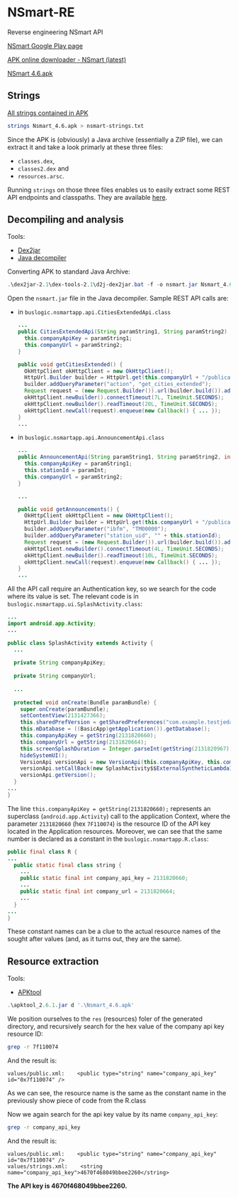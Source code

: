 # NSmart-RE
Reverse engineering NSmart API

[NSmart Google Play page](https://play.google.com/store/apps/details?id=buslogic.nsmartapp&hl=en&gl=US)

[APK online downloader - NSmart (latest)](https://apkcombo.com/apk-downloader/#package=buslogic.nsmartapp)

[NSmart 4.6.apk](Nsmart_4.6.apk)


## Strings
[All strings contained in APK](nsmart-strings.txt)
```bash
strings Nsmart_4.6.apk > nsmart-strings.txt
```

Since the APK is (obviously) a Java archive (essentially a ZIP file), we can extract it and take a look primarly at these three files:
 - `classes.dex`,
 - `classes2.dex` and
 - `resources.arsc`.

Running `strings` on those three files enables us to easily extract some REST API endpoints and classpaths. They are available [here](nsmart-strings-extracted-path.txt).

## Decompiling and analysis

Tools:
  - [Dex2jar](https://github.com/pxb1988/dex2jar)
  - [Java decompiler](https://github.com/java-decompiler/jd-gui)

Converting APK to standard Java Archive:
```ps1
.\dex2jar-2.1\dex-tools-2.1\d2j-dex2jar.bat -f -o nsmart.jar Nsmart_4.6.apk
```

Open the `nsmart.jar` file in the Java decompiler. Sample REST API calls are:
 - in `buslogic.nsmartapp.api.CitiesExtendedApi.class`
   ```java
   ...
   public CitiesExtendedApi(String paramString1, String paramString2) {
     this.companyApiKey = paramString1;
     this.companyUrl = paramString2;
   }

   public void getCitiesExtended() {
     OkHttpClient okHttpClient = new OkHttpClient();
     HttpUrl.Builder builder = HttpUrl.get(this.companyUrl + "/publicapi/v1/networkextended.php").newBuilder();
     builder.addQueryParameter("action", "get_cities_extended");
     Request request = (new Request.Builder()).url(builder.build()).addHeader("X-Api-Authentication", this.companyApiKey).build();
     okHttpClient.newBuilder().connectTimeout(7L, TimeUnit.SECONDS);
     okHttpClient.newBuilder().readTimeout(20L, TimeUnit.SECONDS);
     okHttpClient.newCall(request).enqueue(new Callback() { ... });
   }
   ...
   ```
 - in `buslogic.nsmartapp.api.AnnouncementApi.class`
   ```java
   ...
   public AnnouncementApi(String paramString1, String paramString2, int paramInt) {
     this.companyApiKey = paramString1;
     this.stationId = paramInt;
     this.companyUrl = paramString2;
   }
   
   ...

   public void getAnnouncements() {
     OkHttpClient okHttpClient = new OkHttpClient();
     HttpUrl.Builder builder = HttpUrl.get(this.companyUrl + "/publicapi/v1/announcement/announcement.php").newBuilder();
     builder.addQueryParameter("ibfm", "TM00000");
     builder.addQueryParameter("station_uid", "" + this.stationId);
     Request request = (new Request.Builder()).url(builder.build()).addHeader("X-Api-Authentication", this.companyApiKey).build();
     okHttpClient.newBuilder().connectTimeout(4L, TimeUnit.SECONDS);
     okHttpClient.newBuilder().readTimeout(10L, TimeUnit.SECONDS);
     okHttpClient.newCall(request).enqueue(new Callback() { ... });
   }
   ...
   ```

All the API call require an Authentication key, so we search for the code where its value is set. The relevant code is in `buslogic.nsmartapp.ui.SplashActivity.class`:
```java
...
import android.app.Activity;
...

public class SplashActivity extends Activity {
  ...
  
  private String companyApiKey;
  
  private String companyUrl;
  
  ...
  
  protected void onCreate(Bundle paramBundle) {
    super.onCreate(paramBundle);
    setContentView(2131427366);
    this.sharedPrefVersion = getSharedPreferences("com.example.testjedan.version", 0);
    this.mDatabase = ((BasicApp)getApplication()).getDatabase();
    this.companyApiKey = getString(2131820660);
    this.companyUrl = getString(2131820664);
    this.screenSplashDuration = Integer.parseInt(getString(2131820967));
    hideSystemUI();
    VersionApi versionApi = new VersionApi(this.companyApiKey, this.companyUrl);
    versionApi.setCallBack(new SplashActivity$$ExternalSyntheticLambda1(this));
    versionApi.getVersion();
  }
...
}
```

The line `this.companyApiKey = getString(2131820660);` represents an superclass (`android.app.Activity`) call to the application Context, where the parameter `2131820660` (hex `7F110074`) is the resource ID of the API key located in the Application resources.
Moreover, we can see that the same number is declared as a constant in the `buslogic.nsmartapp.R.class`:
```java
public final class R {
...
  public static final class string {
    ...
    public static final int company_api_key = 2131820660;
    ...
    public static final int company_url = 2131820664;
    ...
  }
...
}
```
These constant names can be a clue to the actual resource names of the sought after values (and, as it turns out, they are the same). 

## Resource extraction

Tools:
 - [APKtool](https://github.com/iBotPeaches/Apktool)

```ps1
.\apktool_2.6.1.jar d '.\Nsmart_4.6.apk'
```

We position ourselves to the `res` (resources) foler of the generated directory, and recursively search for the hex value of the company api key resource ID:
```bash
grep -r 7f110074
```
And the result is:
```grep
values/public.xml:    <public type="string" name="company_api_key" id="0x7f110074" />
```
As we can see, the resource name is the same as the constant name in the previously show piece of code from the R.class 

Now we again search for the api key value by its name `company_api_key`:
```bash
grep -r company_api_key
```
And the result is:
```grep 
values/public.xml:    <public type="string" name="company_api_key" id="0x7f110074" />
values/strings.xml:    <string name="company_api_key">4670f468049bbee2260</string>
```

**The API key is 4670f468049bbee2260.**

